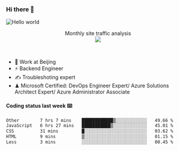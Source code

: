 ### Hi there 👋

<img src="https://raw.githubusercontent.com/sagar-viradiya/sagar-viradiya/master/resources/banner.png" alt="Hello world">
<p align="center"> 
 Monthly site traffic analysis <br/>
  <img src="https://profile-counter.glitch.me/youszoe/count.svg" />
</p>
<br/>

- 🍻 Work at Beijing 
- ⚡ Backend Engineer
- ✍️ Troubleshoting expert
- ♟  Microsoft Certified: DevOps Engineer Expert/ Azure Solutions Architect Expert/ Azure Administrator Associate

#### Coding status last week ⌨️

<!--START_SECTION:waka-->

```txt
Other        7 hrs 7 mins    ████████████▒░░░░░░░░░░░░   49.66 %
JavaScript   6 hrs 27 mins   ███████████▒░░░░░░░░░░░░░   45.01 %
CSS          31 mins         █░░░░░░░░░░░░░░░░░░░░░░░░   03.62 %
HTML         9 mins          ▒░░░░░░░░░░░░░░░░░░░░░░░░   01.15 %
Less         3 mins          ░░░░░░░░░░░░░░░░░░░░░░░░░   00.45 %
```

<!--END_SECTION:waka-->

<br/>
<center><img src="http://ghchart.rshah.org/409ba5/yousazoe" alt="" /></center>


